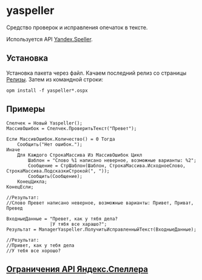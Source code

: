 # yaspeller

Средство проверок и исправления опечаток в тексте.

Используется API [Yandex.Speller](https://tech.yandex.ru/speller/doc/dg/concepts/About-docpage/).

## Установка

Установка пакета через файл. Качаем последний релиз со страницы [Релизы](https://github.com/pallid/yaspeller/releases "Релизы").
Затем из командной строки:
```
opm install -f yaspeller*.ospx
```

## Примеры

```bsl
Спелчек = Новый Yaspeller();
МассивОшибок = Спелчек.ПроверитьТекст("Превет");
	
Если МассивОшибок.Количество() = 0 Тогда
	Сообщить("Нет ошибок.");
Иначе
	Для Каждого СтрокаМассива Из МассивОшибок Цикл
		Шаблон = "Слово %1 написано неверное, возможные варианты: %2";
		Сообщение = СтрШаблон(Шаблон, СтрокаМассива.ИсходноеСлово, СтрокаМассива.ПодсказкиСтрокой(", "));
		Сообщить(Сообщение);
	КонецЦикла;
КонецЕсли;

//Результат:
//Слово Превет написано неверное, возможные варианты: Привет, Приват, Превед
```

```bsl
ВходныеДанные = "Превет, как у тябя дела?
				|У тябя все харашо?";
Результат = ManagerYaspeller.ПолучитьИсправленныйТекст(ВходныеДанные);

//Результат:
//Привет, как у тебя дела
//У тебя все хорошо?
```

## [Ограничения API Яндекс.Спеллера](http://legal.yandex.ru/speller_api/)
